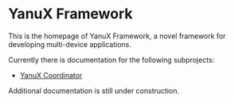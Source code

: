 # YanuX Framework
This is the homepage of YanuX Framework, a novel framework for developing multi-device applications.

Currently there is documentation for the following subprojects:
- [YanuX Coordinator](/YanuX-Coordinator)

Additional documentation is still under construction.
